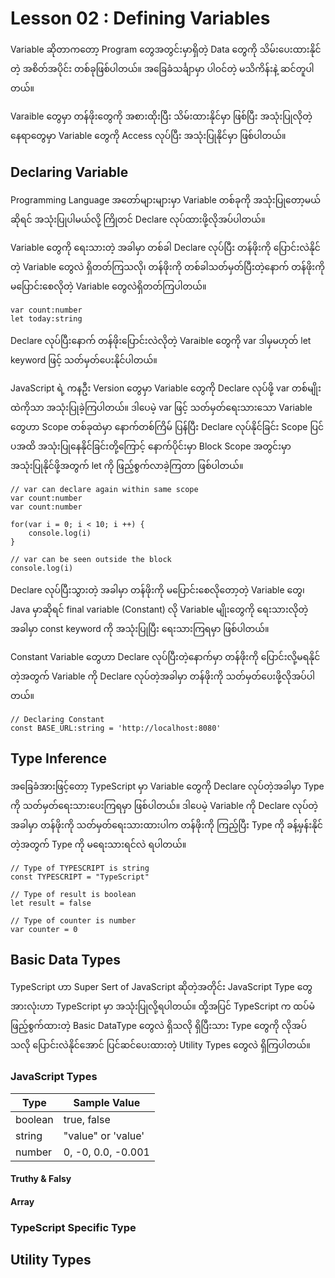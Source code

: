 # Lesson 02 : Defining Variables

Variable ဆိုတာကတော့ Program တွေအတွင်းမှာရှိတဲ့ Data တွေကို သိမ်းပေးထားနိုင်တဲ့ အစိတ်အပိုင်း တစ်ခုဖြစ်ပါတယ်။ အခြေခံသင်္ချာမှာ ပါဝင်တဲ့ မသိကိန်းနဲ့ ဆင်တူပါတယ်။ 

Varaible တွေမှာ တန်ဖိုးတွေကို အစားထိုးပြီး သိမ်းထားနိုင်မှာ ဖြစ်ပြီး အသုံးပြုလိုတဲ့ နေရာတွေမှာ Variable တွေကို Access လုပ်ပြီး အသုံးပြုနိုင်မှာ ဖြစ်ပါတယ်။ 

## Declaring Variable

Programming Language အတော်များများမှာ Variable တစ်ခုကို အသုံးပြုတော့မယ်ဆိုရင် အသုံးပြုပါမယ်လို့ ကြိုတင် Declare လုပ်ထားဖို့လိုအပ်ပါတယ်။ 

Variable တွေကို ရေးသားတဲ့ အခါမှာ တစ်ခါ Declare လုပ်ပြီး တန်ဖိုးကို ပြောင်းလဲနိုင်တဲ့ Variable တွေလဲ ရှိတတ်ကြသလို၊ တန်ဖိုးကို တစ်ခါသတ်မှတ်ပြီးတဲ့နောက် တန်ဖိုးကို မပြောင်းစေလိုတဲ့ Variable တွေလဲရှိတတ်ကြပါတယ်။

```
var count:number
let today:string
```

Declare လုပ်ပြီးနောက် တန်ဖိုးပြောင်းလဲလိုတဲ့ Varaible တွေကို var ဒါမှမဟုတ် let keyword ဖြင့် သတ်မှတ်ပေးနိုင်ပါတယ်။ 

JavaScript ရဲ့ ကနဦး Version တွေမှာ Variable တွေကို Declare လုပ်ဖို့ var တစ်မျိုးထဲကိုသာ အသုံးပြုခဲ့ကြပါတယ်။ ဒါပေမဲ့ var ဖြင့် သတ်မှတ်ရေးသားသော Variable တွေဟာ Scope တစ်ခုထဲမှာ နောက်တစ်ကြိမ် ပြန်ပြီး Declare လုပ်နိုင်ခြင်း Scope ပြင်ပအထိ အသုံးပြုနေနိုင်ခြင်းတို့ကြောင့် နောက်ပိုင်းမှာ Block Scope အတွင်းမှာ အသုံးပြုနိုင်ဖို့အတွက် let ကို ဖြည့်စွက်လာခဲ့ကြတာ ဖြစ်ပါတယ်။ 

```
// var can declare again within same scope
var count:number
var count:number

for(var i = 0; i < 10; i ++) {
    console.log(i)
}

// var can be seen outside the block
console.log(i)
```

Declare လုပ်ပြီးသွားတဲ့ အခါမှာ တန်ဖိုးကို မပြောင်းစေလိုတော့တဲ့ Variable တွေ၊ Java မှာဆိုရင် final variable (Constant) လို Variable မျိုးတွေကို ရေးသားလိုတဲ့ အခါမှာ const keyword ကို အသုံးပြုပြီး ရေးသားကြရမှာ ဖြစ်ပါတယ်။ 

Constant Variable တွေဟာ Declare လုပ်ပြီးတဲ့နောက်မှာ တန်ဖိုးကို ပြောင်းလို့မရနိုင်တဲ့အတွက် Variable ကို Declare လုပ်တဲ့အခါမှာ တန်ဖိုးကို သတ်မှတ်ပေးဖို့လိုအပ်ပါတယ်။ 

```
// Declaring Constant
const BASE_URL:string = 'http://localhost:8080'
```

## Type Inference

အခြေခံအားဖြင့်တော့ TypeScript မှာ Variable တွေကို Declare လုပ်တဲ့အခါမှာ Type ကို သတ်မှတ်ရေးသားပေးကြရမှာ ဖြစ်ပါတယ်။ ဒါပေမဲ့ Variable ကို Declare လုပ်တဲ့အခါမှာ တန်ဖိုးကို သတ်မှတ်ရေးသားထားပါက တန်ဖိုးကို ကြည့်ပြီး Type ကို ခန့်မှန်းနိုင်တဲ့အတွက် Type ကို မရေးသားရင်လဲ ရပါတယ်။ 

```
// Type of TYPESCRIPT is string
const TYPESCRIPT = "TypeScript"

// Type of result is boolean
let result = false

// Type of counter is number
var counter = 0
```

## Basic Data Types

TypeScript ဟာ Super Sert of JavaScript ဆိုတဲ့အတိုင်း JavaScript Type တွေအားလုံးဟာ TypeScript မှာ အသုံးပြုလို့ရပါတယ်။ ထို့အပြင် TypeScript က ထပ်မံဖြည့်စွက်ထားတဲ့ Basic DataType တွေလဲ ရှိသလို ရှိပြီးသား Type တွေကို လိုအပ်သလို ပြောင်းလဲနိုင်အောင် ပြင်ဆင်ပေးထားတဲ့ Utility Types တွေလဲ ရှိကြပါတယ်။

### JavaScript Types

| Type    | Sample Value       |
|---------|--------------------|
| boolean | true, false        |
| string  | "value" or 'value' | 
| number  | 0, -0, 0.0, -0.001 |

#### Truthy & Falsy

#### Array

### TypeScript Specific Type

## Utility Types